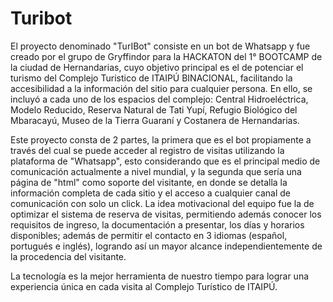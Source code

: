# Turibot
El proyecto denominado "TurIBot" consiste en un bot de Whatsapp y fue creado por el grupo de Gryffindor para la HACKATON del 1° BOOTCAMP de la ciudad de Hernandarias, cuyo objetivo principal es el de potenciar el turismo del Complejo Turistico de ITAIPÚ BINACIONAL, facilitando la accesibilidad a la información del sitio para cualquier persona. En ello, se incluyó a cada uno de los espacios del complejo: Central Hidroeléctrica, Modelo Reducido, Reserva Natural de Tati Yupí, Refugio Biológico del Mbaracayú, Museo de la Tierra Guaraní y Costanera de Hernandarias.

Este proyecto consta de 2 partes, la primera que es el bot propiamente a través del cual se puede acceder al registro de visitas utilizando la plataforma de "Whatsapp", esto considerando que es el principal medio de comunicación actualmente a nivel mundial, y la segunda que sería una página de "html" como soporte del visitante, en donde se detalla la información completa de cada sitio y el acceso a cualquier canal de comunicación con solo un click. La idea motivacional del equipo fue la de optimizar el sistema de reserva de visitas, permitiendo además conocer los requisitos de ingreso, la documentación a presentar, los días y horarios disponibles; además de permitir el contacto en 3 idiomas (español, portugués e inglés), logrando así un mayor alcance independientemente de la procedencia del visitante.

La tecnología es la mejor herramienta de nuestro tiempo para lograr una experiencia única en cada visita al Complejo Turístico de ITAIPÚ.
